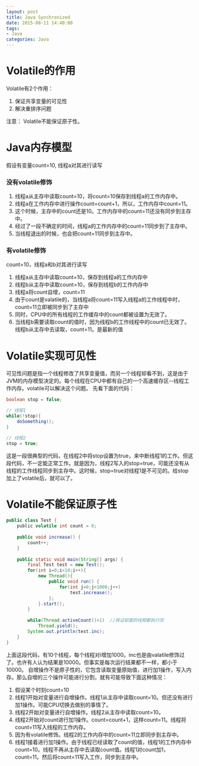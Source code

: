 ```yaml
---
layout: post
title: Java Synchronized
date: 2015-08-11 14:40:00
tags:
- Java
categories: Java
---
```


# Volatile的作用
Volatile有2个作用：
1. 保证共享变量的可见性
2. 解决重排序问题

注意： Volatile不能保证原子性。

# Java内存模型
假设有变量count=10, 线程a对其进行读写
### 没有volatile修饰
1. 线程a从主存中读取count=10，将count=10保存到线程a的工作内存中。
2. 线程a在工作内存中进行操作count=count+1，所以，工作内存中count=11。
3. 这个时候，主存中的count还是10。工作内存中的count=11还没有同步到主存中。
4. 经过了一段不确定的时间，线程a的工作内存中的count=11同步到了主存中。
5. 当线程退出的时候，也会把count=11同步到主存中。

### 有volatile修饰
count=10，线程a和b对其进行读写
1. 线程a从主存中读取count=10，保存到线程a的工作内存中
2. 线程b从主存中读取count=10，保存到线程b的工作内存中
3. 线程a将count自增，count=11
4. 由于count是valatile的，当线程a将count=11写入线程a的工作线程中时，count=11立即被同步到了主存中
5. 同时，CPU中的所有线程的工作缓存中的count都被设置为无效了。
6. 当线程b需要读取count的值时，因为线程b的工作线程中的count已无效了。线程b从主存中去读取，count=11。是最新的值

# Volatile实现可见性
可见性问题是指一个线程修改了共享变量值，而另一个线程却看不到，这是由于JVM的内存模型决定的。每个线程在CPU中都有自己的一个高速缓存区--线程工作内存。volatile可以解决这个问题。
先看下面的代码：
```java
boolean stop = false;

// 线程1
while(!stop){
    doSomething();
}

// 线程2
stop = true;
```
这是一段很典型的代码，在线程2中将stop设置为true，来中断线程1的工作。但这段代码，不一定能正常工作。就是因为，线程2写入的stop=true，可能还没有从线程的工作线程同步到主存中。这时候，stop=true对线程1是不可见的。给stop加上了volatile后，就可以了。

# Volatile不能保证原子性
```java
public class Test {
    public volatile int count = 0;
     
    public void increase() {
        count++;
    }
     
    public static void main(String[] args) {
        final Test test = new Test();
        for(int i=0;i<10;i++){
            new Thread(){
                public void run() {
                    for(int j=0;j<1000;j++)
                        test.increase();
                };
            }.start();
        }
         
        while(Thread.activeCount()>1)  //保证前面的线程都执行完
            Thread.yield();
        System.out.println(test.inc);
    }
}
```
上面这段代码，有10个线程，每个线程对i增加1000。inc也是由valatile修饰过了。也许有人认为结果是10000。但事实是每次运行结果都不一样，都小于10000。
自增操作不是原子性的，它包含读取变量原始值，进行加1操作，写入内存。那么自增的三个操作可能进行分割，就有可能导致下面这种情况：
1. 假设某个时刻count=10
2. 线程1开始对变量进行自增操作。线程1从主存中读取count=10。但还没有进行加1操作。可能CPU切换去做别的事情了。
3. 线程2开始对变量进行自增操作。线程2从主存中读取count=10。
4. 线程2开始对count进行加1操作。count=count+1，这样count=11。线程将count=11写入线程的工作内存。
5. 因为有volatile修饰。线程2的工作内存中的count=11立即同步到主存中。
6. 线程1接着进行加1操作。由于线程已经读取了count的值，线程1的工作内存中count=10。线程不再从主存中去读取count值。线程1对count加1，count=11。然后将count=11写入工作，同步到主存中。








